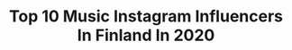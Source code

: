 ---
title: Top 10 Music Instagram Influencers In Finland In 2020
description: >-
  Find top music Instagram influencers in Finland in 2020. Most popular hashtags: #asenteellatehty #repost #apocalyptica #koronakonsertit.
platform: Instagram
profiles:
  - username: "kaisaottelin"
    fullname: >-
      KAISA OTTELIN
    location: "Finland"
    followers: 7714
    engagement: 2178
    commentsToLikes: 0.025982
    id: ck14iz9cnhv3d0i19c50ku0as
    verified: false
    hashtags: "#clown, #ideas, #igtv, #vlogi"
  - username: "robinpackalen"
    fullname: >-
      ROBIN PACKALEN
    location: "Finland"
    followers: 380997
    engagement: 339
    commentsToLikes: 0.010490
    id: ck0w1705jhv0u0i19yporwwa6
    verified: true
    hashtags: "#nohurrynoworry, #wewantmore, #monday, #emmagaala"
  - username: "viewofficial"
    fullname: >-
      View / Juuso Ruohonen
    location: "Finland"
    followers: 10309
    engagement: 528
    commentsToLikes: 0.038066
    id: ck5cbkih6fm420i115w4faxog
    verified: false
    hashtags: ""
  - username: "eiccatoppinen"
    fullname: >-
      Eicca Toppinen
    location: "Finland"
    followers: 36726
    engagement: 644
    commentsToLikes: 0.017229
    id: ck0u2gz63zz8m0i19xpxxtjta
    verified: false
    hashtags: "#corona, #husqvarna, #thegreattour, #apocalyptica"
  - username: "siniyasemin"
    fullname: >-
      siniyasemin
    location: "Finland"
    followers: 15049
    engagement: 490
    commentsToLikes: 0.020350
    id: ck6tzmurtan0g0j71msygj4ee
    verified: true
    hashtags: ""
  - username: "kwamiewellbad"
    fullname: >-
      WILDCROCODILE🐊
    location: "Finland"
    followers: 4845
    engagement: 1035
    commentsToLikes: 0.040558
    id: ck15q6set1dsk0i19le60bqiy
    verified: false
    hashtags: "#wellbad, #unruly, #tint, #greatness"
  - username: "viena_k"
    fullname: >-
      Viena
    location: "Finland"
    followers: 15681
    engagement: 518
    commentsToLikes: 0.018449
    id: ck0ubx861fgqe0i19bnmw8q2g
    verified: false
    hashtags: "#paulig, #tietystipauligin, #mielenrauhaa, #virtualbirthdayparty"
  - username: "graciasgracias"
    fullname: >-
      Gracias / GRACIASI LP 1.5.2020
    location: "Finland"
    followers: 9746
    engagement: 743
    commentsToLikes: 0.018792
    id: ck5zlz2relmeg0i148doj2qjq
    verified: true
    hashtags: "#cmoresuomi, #robatv, #graciasilp"
  - username: "paavoab"
    fullname: >-
      Paavo Siljamäki 🌍
    location: "Finland"
    followers: 27976
    engagement: 727
    commentsToLikes: 0.027497
    id: ck5pw5oizl8510i11otwf6d92
    verified: true
    hashtags: "#grouptherapy, #ultrasa, #martingarrix, #rukes"
  - username: "youngheartedmusic"
    fullname: >-
      YOUNGHEARTED
    location: "Finland"
    followers: 7366
    engagement: 1300
    commentsToLikes: 0.046946
    id: ck6tpwd9inoqg0j710d3dz114
    verified: true
    hashtags: "#kolmaspy, #vapaa, #uudenedess"
---